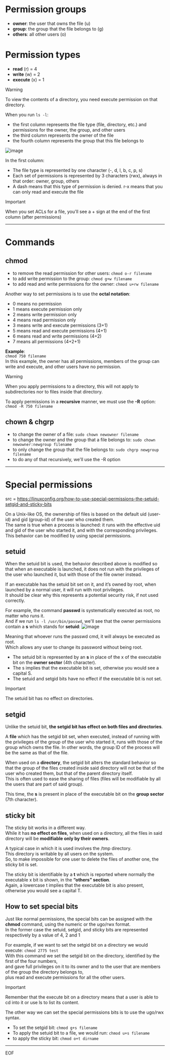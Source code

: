 # Permission groups

- **owner**: the user that owns the file (u)
- **group**: the group that the file belongs to (g)
- **others**: all other users (o)

# Permission types

- **read** (r) = 4
- **write** (w) = 2
- **execute** (x) = 1

>[!warning]
>To view the contents of a directory, you need execute permission on that directory.

When you run `ls -l`: 
- the first column represents the file type (file, directory, etc.) and permissions for the owner, the group, and other users
- the third column represents the owner of the file
- the fourth column represents the group that this file belongs to

![image](https://github.com/fastoch/Linux/assets/89261095/acbbcf62-7706-4caf-bca5-831502f3892f)

In the first column:
- The file type is represented by one character (-, d, l, b, c, p, s)
- Each set of permissions is represented by 3 characters (rwx), always in that order: owner, group, others
- A dash means that this type of permission is denied. r-x means that you can only read and execute the file

>[!important]
>When you set ACLs for a file, you'll see a + sign at the end of the first column (after permissions)

---

# Commands

## chmod

- to remove the read permission for other users: `chmod o-r filename`
- to add write permission to the group: `chmod g+w filename`
- to add read and write permissions for the owner: `chmod u+rw filename`

Another way to set permissions is to use the **octal notation**:
- 0 means no permission
- 1 means execute permission only
- 2 means write permission only
- 4 means read permission only
- 3 means write and execute permissions (3+1)
- 5 means read and execute permissions (4+1)
- 6 means read and write permissions (4+2)
- 7 means all permissions (4+2+1)

**Example**:  
`chmod 750 filename`  
In this example, the owner has all permissions, members of the group can write and execute, and other users have no permission.  

>[!warning]
>When you apply permissions to a directory, this will not apply to subdirectories nor to files inside that directory.

To apply permissions in a **recursive** manner, we must use the **-R** option: `chmod -R 750 filename` 

## chown & chgrp

- to change the owner of a file: `sudo chown newowner filename`
- to change the owner and the group that a file belongs to: `sudo chown newowner:newgroup filename`
- to only change the group that the file belongs to: `sudo chgrp newgroup filename`
- to do any of that recursively, we'll use the -R option

---

# Special permissions

src = https://linuxconfig.org/how-to-use-special-permissions-the-setuid-setgid-and-sticky-bits  

On a Unix-like OS, the ownership of files is based on the default uid (user-id) and gid (group-id) of the user who created them.  
The same is true when a process is launched: it runs with the effective uid and gid of the user who started it, and with the corresponding privileges. This behavior can be modified by using special permissions.

## setuid

When the setuid bit is used, the behavior described above is modified so that when an executable is launched, it does not run with the privileges of the user who launched it, but with those of the file owner instead.   

If an executable has the setuid bit set on it, and it’s owned by root, when launched by a normal user, it will run with root privileges.  
It should be clear why this represents a potential security risk, if not used correctly.

For example, the command **passwd** is systematically executed as root, no matter who runs it.  
And if we run `ls -l /usr/bin/passwd`, we'll see that the owner permissions contain a **s** which stands for **setuid**:
![image](https://github.com/fastoch/Linux/assets/89261095/c0c8f825-779d-4399-b5fd-57272c10d071)  

Meaning that whoever runs the passwd cmd, it will always be executed as root.  
Which allows any user to change its password without being root.  

- The setuid bit is represented by an **s** in place of the x of the executable bit on the **owner sector** (4th character).  
- The s implies that the executable bit is set, otherwise you would see a capital S.  
- The setuid and setgid bits have no effect if the executable bit is not set. 

>[!important]
>The setuid bit has no effect on directories.

## setgid

Unlike the setuid bit, **the setgid bit has effect on both files and directories**.  

A **file** which has the setgid bit set, when executed, instead of running with the privileges of the group of the user who started it, runs with those of the group which owns the file. In other words, the group ID of the process will be the same as that of the file.  

When used on a **directory**, the setgid bit alters the standard behavior so that the group of the files created inside said directory will not be that of the user who created them, but that of the parent directory itself.  
This is often used to ease the sharing of files (files will be modifiable by all the users that are part of said group).  

This time, the **s** is present in place of the executable bit on the **group sector** (7th character).

## sticky bit

The sticky bit works in a different way.  
While it has **no effect on files**, when used on a directory, all the files in said directory will be **modifiable only by their owners**.  

A typical case in which it is used involves the /tmp directory.  
This directory is writable by all users on the system.  
So, to make impossible for one user to delete the files of another one, the sticky bit is set.  

The sticky bit is identifiable by a **t** which is reported where normally the executable x bit is shown, in the **“others” section**.  
Again, a lowercase t implies that the executable bit is also present, otherwise you would see a capital T.

## How to set special bits

Just like normal permissions, the special bits can be assigned with the **chmod** command, using the numeric or the ugo/rwx format.  
In the former case the setuid, setgid, and sticky bits are represented respectively by a value of 4, 2 and 1

For example, if we want to set the setgid bit on a directory we would execute: `chmod 2775 test`  
With this command we set the setgid bit on the directory, identified by the first of the four numbers,  
and gave full privileges on it to its owner and to the user that are members of the group the directory belongs to,  
plus read and execute permissions for all the other users.  

>[!important]
>Remember that the execute bit on a directory means that a user is able to cd into it or use ls to list its content.

The other way we can set the special permissions bits is to use the ugo/rwx syntax.
- To set the setgid bit: `chmod g+s filename`
- To apply the setuid bit to a file, we would run: `chmod u+s filename`
- to apply the sticky bit: `chmod o+t dirname`

---
EOF

